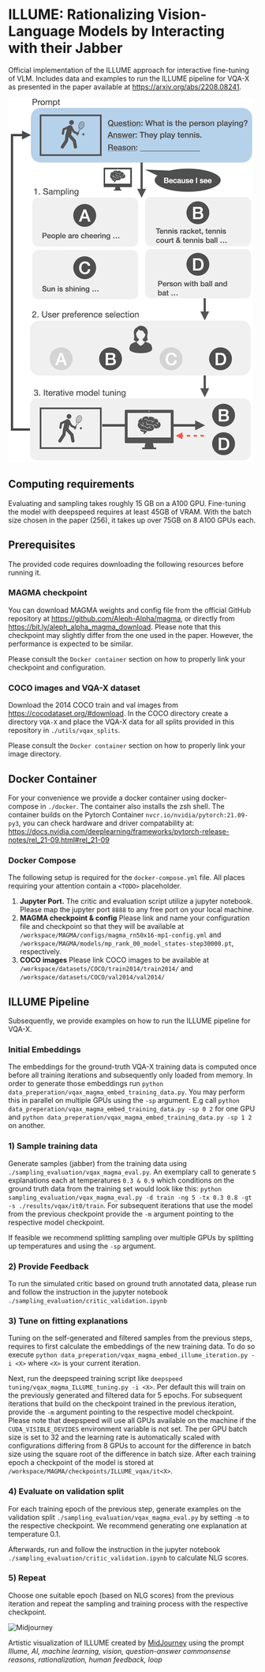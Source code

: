# ILLUME: Rationalizing Vision-Language Models by Interacting with their Jabber

Official implementation of the ILLUME approach for interactive fine-tuning of VLM. Includes data and examples to
run the ILLUME pipeline for VQA-X as presented in the paper available at https://arxiv.org/abs/2208.08241.


![My Image](images/figure_readme.png)
## Computing requirements

Evaluating and sampling takes roughly 15 GB on a A100 GPU.
Fine-tuning the model with deepspeed requires at least 45GB of VRAM. With the batch size chosen in the
paper (256), it takes up over 75GB on 8 A100 GPUs each.

## Prerequisites

The provided code requires downloading the following resources before running it.

### MAGMA checkpoint
You can download MAGMA weights and config file from the official GitHub repository at https://github.com/Aleph-Alpha/magma, or directly from https://bit.ly/aleph_alpha_magma_download. Please note that this checkpoint may
slightly differ from the one used in the paper. However, the performance is expected to be similar.

Please consult the ```Docker container``` section on how to properly link your checkpoint and configuration.

### COCO images and VQA-X dataset
Download the 2014 COCO train and val images from https://cocodataset.org/#download.
In the COCO directory create a directory ````VQA-X```` and place the VQA-X data for all splits provided in this repository
in ```./utils/vqax_splits```.

Please consult the ```Docker container``` section on how to properly link your image directory.

## Docker Container
For your convenience we provide a docker container using docker-compose in ```./docker```. The container also installs the zsh shell.
The container builds on the Pytorch Container ```nvcr.io/nvidia/pytorch:21.09-py3```, you can check hardware and driver compatability at: https://docs.nvidia.com/deeplearning/frameworks/pytorch-release-notes/rel_21-09.html#rel_21-09

### Docker Compose
The following setup is required for the ````docker-compose.yml```` file. All places requiring your attention contain a ```<TODO>``` placeholder.

 1. <b>Jupyter Port.</b> The critic and evaluation script utilize a jupyter notebook. Please map the jupyter port ````8888```` to any free port on your local machine.
 2. <b>MAGMA checkpoint & config</b> Please link and name your configuration file and checkpoint so that they will be available at ```/workspace/MAGMA/configs/magma_rn50x16-mp1-config.yml``` and ```/workspace/MAGMA/models/mp_rank_00_model_states-step30000.pt```, respectively.
 3. <b>COCO images</b> Please link COCO images to be available at ```/workspace/datasets/COCO/train2014/train2014/``` and ```/workspace/datasets/COCO/val2014/val2014/```

## ILLUME Pipeline
Subsequently, we provide examples on how to run the ILLUME pipeline for VQA-X.

### Initial Embeddings
The embeddings for the ground-truth VQA-X training data is computed once before all training iterations
and subsequently only loaded from memory. In order to generate those embeddings run ```python data_preperation/vqax_magma_embed_training_data.py```.
You may perform this in parallel on multiple GPUs using the ```-sp``` argument. E.g call ```python data_preperation/vqax_magma_embed_training_data.py -sp 0 2``` for one GPU and ```python data_preperation/vqax_magma_embed_training_data.py -sp 1 2``` on another.

### 1) Sample training data
Generate samples (jabber) from the training data using ```./sampling_evaluation/vqax_magma_eval.py```.
An exemplary call to generate ```5``` explanations each at temperatures ```0.3 & 0.9``` which conditions on the ground truth data from the training set would look like this:
```python sampling_evaluation/vqax_magma_eval.py -d train -ng 5 -tx 0.3 0.8 -gt -s ./results/vqax/it0/train```.
For subsequent iterations that use the model from the previous checkpoint provide the ```-m``` argument pointing to the respective model checkpoint.

If feasible we recommend splitting sampling over multiple GPUs by splitting up temperatures and using the ````-sp```` argument.

### 2) Provide Feedback
To run the simulated critic based on ground truth annotated data, please run and follow the instruction in the jupyter notebook
````./sampling_evaluation/critic_validation.ipynb````

### 3) Tune on fitting explanations
Tuning on the self-generated and filtered samples from the previous steps, requires to first calculate the embeddings
of the new training data. To do so execute ```python data_preperation/vqax_magma_embed_illume_iteration.py -i <X>``` where
```<X>``` is your current iteration.

Next, run the deepspeed training script like ```deepspeed tuning/vqax_magma_ILLUME_tuning.py -i <X>```. Per default this will train on
the previously generated and filtered data for 5 epochs. For subsequent iterations that build on the checkpoint trained in the previous iteration, provide the ```-m``` argument pointing to the respective model checkpoint.
Please note that deepspeed will use all GPUs available on the machine if the ````CUDA_VISIBLE_DEVIDES```` environment variable is not set.
The per GPU batch size is set to 32 and the learning rate is automatically scaled with configurations differing from 8 GPUs to account for the difference in batch size using the square root of the difference in batch size.
After each training epoch a checkpoint of the model is stored at ```/workspace/MAGMA/checkpoints/ILLUME_vqax/it<X>```.

### 4) Evaluate on validation split
For each training epoch of the previous step, generate examples on the validation split ```./sampling_evaluation/vqax_magma_eval.py```
by setting ```-m``` to the respective checkpoint. We recommend generating one explanation at temperature 0.1.

Afterwards, run and follow the instruction in  the jupyter notebook
````./sampling_evaluation/critic_validation.ipynb```` to calculate NLG scores.


### 5) Repeat
Choose one suitable epoch (based on NLG scores) from the previous iteration and repeat the sampling and training process with the respective checkpoint.


![Midjourney](images/Patricks_Illume_AI_machine_learning_vision_question-answer_comm_400.png)

Artistic visualization of ILLUME created by [MidJourney](https://midjourney.gitbook.io/docs/) using the prompt
<i>Illume, AI, machine learning, vision, question-answer commonsense reasons, rationalization, human feedback, loop</i>
